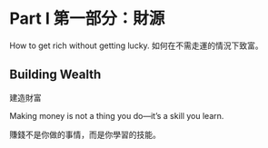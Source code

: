 # Part I 第一部分：財源

How to get rich without getting lucky.
如何在不需走運的情況下致富。

## Building Wealth

建造財富

Making money is not a thing you do—it’s a skill you learn.

賺錢不是你做的事情，而是你學習的技能。
